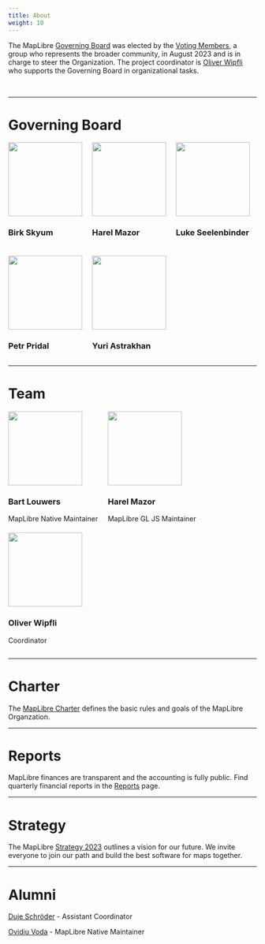 ```yaml
---
title: About
weight: 10
---
```


<div class="container">
<div class="row justify-content-center">
<div class="col-sm-10">


  <p class="text-center">
    The MapLibre <a href="https://maplibre.org/about/">Governing Board</a> was
    elected by the
    <a href="https://github.com/maplibre/maplibre/blob/main/VOTING_MEMBERS.md"
      >Voting Members</a
    >, a group who represents the broader community, in August 2023 and is in
    charge to steer the Organization. The project coordinator is
    <a href="https://github.com/wipfli">Oliver Wipfli</a> who supports the
    Governing Board in organizational tasks.
  </p>

<br />
<hr/>
<h1 class="text-center">Governing Board</h1>

<div class="container">
  <div class="justify-content-center" style="display:flex; gap: 20px; flex-wrap: wrap;">
    <div class="text-center">
      <a href="birk">
      <img
        src="https://avatars.githubusercontent.com/u/74932975?v=4"
        width="150"
        class="rounded-circle mt-3 border  border-white"
      />
    </a>
        <h3 class="m-3">Birk Skyum</h3>
    </div>
    <div class="text-center">
      <a href="harel">
      <img
        src="https://avatars.githubusercontent.com/u/3269297?v=4"
        width="150"
        class="rounded-circle mt-3 border  border-white"
      />
    </a>
      <h3 class="m-3">Harel Mazor</h3>
    </div>
    <div class="text-center">
      <a href="luke">
      <img
        src="https://avatars.githubusercontent.com/u/157650?v=4"
        width="150"
        class="rounded-circle mt-3 border  border-white"
      />
    </a>
        <h3 class="m-3">Luke Seelenbinder</h3>
    </div>
    <div class="text-center">
      <a href="petr">
      <img
        src="https://avatars.githubusercontent.com/u/59284?v=4"
        width="150"
        class="rounded-circle mt-3 border  border-white"
      />
    </a>
        <h3 class="m-3">Petr Pridal</h3>
    </div>
    <div class="text-center">
      <a href="yuri">
      <img
        src="https://avatars.githubusercontent.com/u/1641515?v=4"
        width="150"
        class="rounded-circle mt-3 border  border-white"
      />
    </a>
        <h3 class="m-3">Yuri Astrakhan</h3>
    </div>
  </div>
</div>

<hr class="mt-5"/>
<h1 class="text-center">Team</h1>

<div class="container">
  <div class="justify-content-center" style="display:flex; gap: 20px; flex-wrap: wrap;">
    <div class="text-center">
      <a href="bart">
      <img
        src="https://avatars.githubusercontent.com/u/649392?v=4"
        width="150"
        class="rounded-circle mt-3 border  border-white"
      />
    </a>
        <h3 class="m-3">Bart Louwers</h3>
        MapLibre Native Maintainer
    </div>
    <div class="text-center">
      <a href="harel">
      <img
        src="https://avatars.githubusercontent.com/u/3269297?v=4"
        width="150"
        class="rounded-circle mt-3 border  border-white"
      />
    </a>
      <h3 class="m-3">Harel Mazor</h3>
      MapLibre GL JS Maintainer
    </div>
    <div class="text-center">
      <a href="oliver">
      <img
        src="https://avatars.githubusercontent.com/u/53421382?v=4"
        width="150"
        class="rounded-circle mt-3 border  border-white"
      />
    </a>
        <h3 class="m-3">Oliver Wipfli</h3>
        <p>Coordinator</p>  
    </div>
  </div>
</div>

<div class="text-center">
<hr/>
<h1 class="text-center">Charter</h1>

The [MapLibre Charter](https://github.com/maplibre/maplibre/blob/main/CHARTER.md) defines the basic rules and goals of the MapLibre Organzation.

<hr/>
<h1 class="text-center">Reports</h1>

MapLibre finances are transparent and the accounting is fully public. Find quarterly financial reports in the [Reports](reports) page.

<hr/>
<h1 class="text-center">Strategy</h1>
The MapLibre <a href="https://drive.google.com/file/d/1AIwWuNw4BbN0qCUIw_WDk9VTMwChzmgg/view?usp=drive_link">Strategy 2023</a> outlines a vision for our future. We invite everyone to join our path and build the best software for maps together.

<hr class="mt-5"/>
<h1 class="text-center">Alumni</h1>
<div class="container">
  <div class="row justify-content-center">
    <div class="col-12 text-center">
        <p class="m-3"><a href="https://github.com/duje">Duje Schröder</a> - Assistant Coordinator</p>
        <p class="m-3"><a href="https://github.com/ovivoda">Ovidiu Voda</a> - MapLibre Native Maintainer</p>
    </div>
  </div>
</div>

</div>

</div>
</div>
</div>

